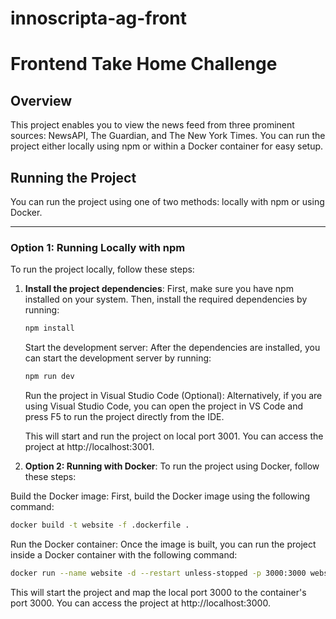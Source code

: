 # innoscripta-ag-front
# Frontend Take Home Challenge

## Overview

This project enables you to view the news feed from three prominent sources: NewsAPI, The Guardian, and The New York Times. You can run the project either locally using npm or within a Docker container for easy setup.

## Running the Project

You can run the project using one of two methods: locally with npm or using Docker.

---

### Option 1: Running Locally with npm

To run the project locally, follow these steps:

1. **Install the project dependencies**:
   First, make sure you have npm installed on your system. Then, install the required dependencies by running:
   ```bash
   npm install
   ```
   Start the development server: After the dependencies are installed, you can start the development server by running:
   ```bash
   npm run dev
   ```
   Run the project in Visual Studio Code (Optional): Alternatively, if you are using Visual Studio Code, you can open the project in VS Code and press F5 to run the project directly from the IDE.
   
   This will start and run the project on local port 3001. You can access the project at http://localhost:3001.

3. **Option 2: Running with Docker**:
To run the project using Docker, follow these steps:

Build the Docker image: First, build the Docker image using the following command:

```bash
docker build -t website -f .dockerfile .
```

Run the Docker container: Once the image is built, you can run the project inside a Docker container with the following command:

```bash
docker run --name website -d --restart unless-stopped -p 3000:3000 website
```
This will start the project and map the local port 3000 to the container's port 3000. You can access the project at http://localhost:3000.



